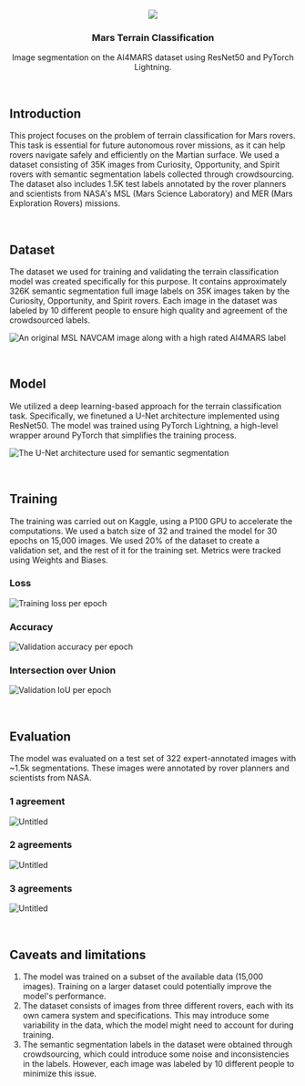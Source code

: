 <!--- Banner -->
<br />
<p align="center">
  <a href="#"><img src="https://i.ibb.co/RDwV3cH/image.png"></a>
  <h3 align="center">Mars Terrain Classification</h3>
  <p align="center">Image segmentation on the AI4MARS dataset using ResNet50 and PyTorch Lightning.</p>
</p>

<!--- Introduction --><br />
## Introduction

This project focuses on the problem of terrain classification for Mars rovers. This task is essential for future autonomous rover missions, as it can help rovers navigate safely and efficiently on the Martian surface. We used a dataset consisting of 35K images from Curiosity, Opportunity, and Spirit rovers with semantic segmentation labels collected through crowdsourcing. The dataset also includes 1.5K test labels annotated by the rover planners and scientists from NASA's MSL (Mars Science Laboratory) and MER (Mars Exploration Rovers) missions.


<!--- Dataset --><br />
## Dataset

The dataset we used for training and validating the terrain classification model was created specifically for this purpose. It contains approximately 326K semantic segmentation full image labels on 35K images taken by the Curiosity, Opportunity, and Spirit rovers. Each image in the dataset was labeled by 10 different people to ensure high quality and agreement of the crowdsourced labels.

![An original MSL NAVCAM image along with a high rated AI4MARS label](assets/Untitled%201.png)

<!--- Model --><br />
## Model

We utilized a deep learning-based approach for the terrain classification task. Specifically, we finetuned a U-Net architecture implemented using ResNet50. The model was trained using PyTorch Lightning, a high-level wrapper around PyTorch that simplifies the training process.


![The U-Net architecture used for semantic segmentation](assets/Untitled%202.png)


<!--- Training --><br />
## Training

The training was carried out on Kaggle, using a P100 GPU to accelerate the computations. We used a batch size of 32 and trained the model for 30 epochs on 15,000 images. We used 20% of the dataset to create a validation set, and the rest of it for the training set. Metrics were tracked using Weights and Biases.

### Loss


![Training loss per epoch](assets/Untitled%203.png)


### Accuracy


![Validation accuracy per epoch](assets/Untitled%205.png)


### Intersection over Union


![Validation IoU per epoch](assets/Untitled%206.png)


<!--- Evaluation --><br />
## Evaluation

The model was evaluated on a test set of 322 expert-annotated images with ~1.5k segmentations. These images were annotated by rover planners and scientists from NASA.

### 1 agreement


![Untitled](assets/Untitled%209.png)


### 2 agreements


![Untitled](assets/Untitled%2010.png)


### 3 agreements


![Untitled](assets/Untitled%2011.png)


<!--- Caveats and limitations --><br />
## Caveats and limitations

1. The model was trained on a subset of the available data (15,000 images). Training on a larger dataset could potentially improve the model's performance.
2. The dataset consists of images from three different rovers, each with its own camera system and specifications. This may introduce some variability in the data, which the model might need to account for during training.
3. The semantic segmentation labels in the dataset were obtained through crowdsourcing, which could introduce some noise and inconsistencies in the labels. However, each image was labeled by 10 different people to minimize this issue.
